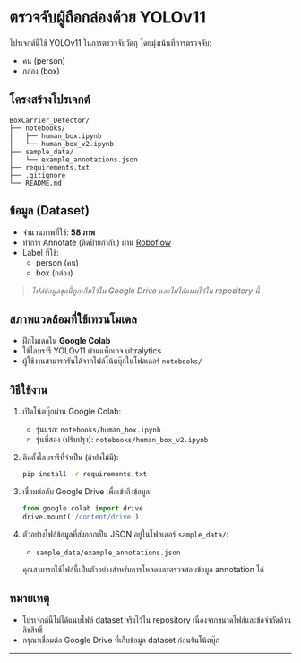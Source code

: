 # ตรวจจับผู้ถือกล่องด้วย YOLOv11

โปรเจกต์นี้ใช้ YOLOv11 ในการตรวจจับวัตถุ โดยมุ่งเน้นที่การตรวจจับ:

- คน (person)
- กล่อง (box)

## โครงสร้างโปรเจกต์

```
BoxCarrier_Detector/
├── notebooks/
│   ├── human_box.ipynb
│   └── human_box_v2.ipynb
├── sample_data/
│   └── example_annotations.json
├── requirements.txt
├── .gitignore
└── README.md
```

## ข้อมูล (Dataset)

- จำนวนภาพที่ใช้: **58 ภาพ**
- ทำการ Annotate (ติดป้ายกำกับ) ผ่าน [Roboflow](https://roboflow.com/)
- Label ที่ใช้:
  - person (คน)
  - box (กล่อง)

> _ไฟล์ข้อมูลชุดนี้ถูกเก็บไว้ใน Google Drive และไม่ได้แนบไว้ใน repository นี้_

## สภาพแวดล้อมที่ใช้เทรนโมเดล

- ฝึกโมเดลใน **Google Colab**
- ใช้ไลบรารี YOLOv11 ผ่านแพ็กเกจ ultralytics
- ผู้ใช้งานสามารถรันได้จากไฟล์โน้ตบุ๊กในโฟลเดอร์ `notebooks/`

## วิธีใช้งาน

1. เปิดโน้ตบุ๊กผ่าน Google Colab:

   - รุ่นแรก: `notebooks/human_box.ipynb`
   - รุ่นที่สอง (ปรับปรุง): `notebooks/human_box_v2.ipynb`

2. ติดตั้งไลบรารีที่จำเป็น (ถ้ายังไม่มี):

   ```bash
   pip install -r requirements.txt
   ```

3. เชื่อมต่อกับ Google Drive เพื่อเข้าถึงข้อมูล:

   ```python
   from google.colab import drive
   drive.mount('/content/drive')
   ```

4. ตัวอย่างไฟล์ข้อมูลที่ส่งออกเป็น JSON อยู่ในโฟลเดอร์ `sample_data/`:

   - `sample_data/example_annotations.json`

   คุณสามารถใช้ไฟล์นี้เป็นตัวอย่างสำหรับการโหลดและตรวจสอบข้อมูล annotation ได้

## หมายเหตุ

- โปรเจกต์นี้ไม่ได้แนบไฟล์ dataset จริงไว้ใน repository เนื่องจากขนาดไฟล์และข้อจำกัดด้านลิขสิทธิ์
- กรุณาเชื่อมต่อ Google Drive ที่เก็บข้อมูล dataset ก่อนรันโน้ตบุ๊ก

---
